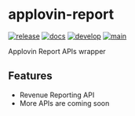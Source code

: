 # applovin-report

[![release](https://img.shields.io/pypi/v/applovin_report.svg)](https://pypi.org/project/applovin-report/)
[![docs](https://img.shields.io/website/https/ikamedawn.github.io/applovin_report/index.html.svg?label=docs&down_message=unavailable&up_message=available)](https://ikamedawn.github.io/applovin_report)
[![develop](https://github.com/ikamedawn/applovin_report/actions/workflows/dev.yml/badge.svg)](https://github.com/ikamedawn/applovin_report/actions/workflows/dev.yml)
[![main](https://github.com/ikamedawn/applovin_report/actions/workflows/release.yml/badge.svg)](https://github.com/ikamedawn/applovin_report/actions/workflows/release.yml)

Applovin Report APIs wrapper

## Features

* Revenue Reporting API
* More APIs are coming soon
